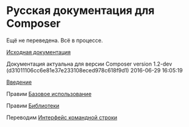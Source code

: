 # Русская документация для Composer

Ещё не переведена. Всё в процессе.

[Исходная документация](https://github.com/composer/composer/tree/master/doc)

Документация актуальна для версии
Composer version 1.2-dev (d31011106cc6e81e37e233108eced978c618f9d1) 2016-06-29 16:05:19

[Введение](00-intro.md)

Правим [Базовое использование](01-basic-usage.md)

Правим [Библиотеки](02-libraries.md)

Переводим [Интерфейс командной строки](03-cli.md)